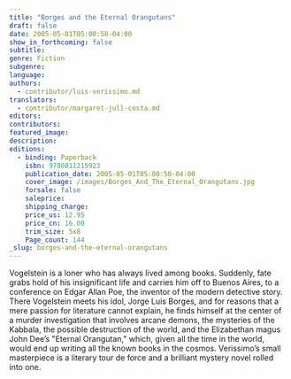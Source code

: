```yaml
---
title: "Borges and the Eternal Orangutans"
draft: false
date: 2005-05-01T05:00:50-04:00
show_in_forthcoming: false
subtitle:
genre: Fiction
subgenre:
language:
authors:
  - contributor/luis-verissimo.md
translators:
  - contributor/margaret-jull-costa.md
editors:
contributors:
featured_image:
description:
editions:
  - binding: Paperback
    isbn: 9780811215923
    publication_date: 2005-05-01T05:00:50-04:00
    cover_image: /images/Borges_And_The_Eternal_Orangutans.jpg
    forsale: false
    saleprice:
    shipping_charge:
    price_us: 12.95
    price_cn: 16.00
    trim_size: 5x8
    Page_count: 144
_slug: borges-and-the-eternal-orangutans
---
```


Vogelstein is a loner who has always lived among books. Suddenly, fate grabs hold of his insignificant life and carries him off to Buenos Aires, to a conference on Edgar Allan Poe, the inventor of the modern detective story. There Vogelstein meets his idol, Jorge Luis Borges, and for reasons that a mere passion for literature cannot explain, he finds himself at the center of a murder investigation that involves arcane demons, the mysteries of the Kabbala, the possible destruction of the world, and the Elizabethan magus John Dee’s "Eternal Orangutan," which, given all the time in the world, would end up writing all the known books in the cosmos. Verissimo’s small masterpiece is a literary tour de force and a brilliant mystery novel rolled into one.

